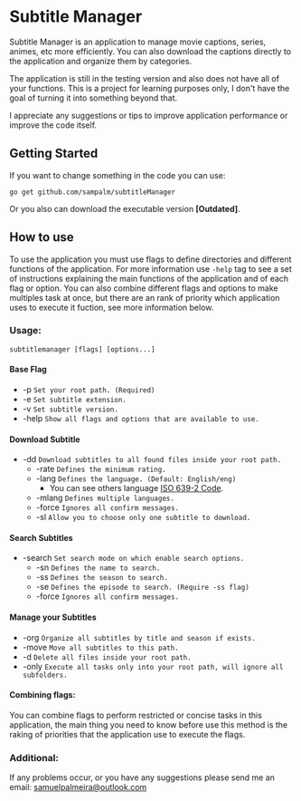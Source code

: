 # Subtitle Manager

Subtitle Manager is an application to manage movie captions, series, animes, etc more efficiently. You can also download the captions directly to the application and organize them by categories.

The application is still in the testing version and also does not have all of your functions. This is a project for learning purposes only, I don't have the goal of turning it into something beyond that.

I appreciate any suggestions or tips to improve application performance or improve the code itself.

## Getting Started
If you want to change something in the code you can use: 
```
go get github.com/sampalm/subtitleManager
```

Or you also can download the executable version **[Outdated]**.

## How to use

To use the application you must use flags to define directories and different functions of the application. For more information use `-help` tag to see a set of instructions explaining the main functions of the application and of each flag or option. You can also combine different flags and options to make multiples task at once, but there are an rank of priority which application uses to execute it fuction, see more information below.

### Usage:
`subtitlemanager [flags] [options...]`

#### Base Flag
* -p `Set your root path. (Required)`
* -e `Set subtitle extension.`
* -v `Set subtitle version.` 
* -help `Show all flags and options that are available to use.` 

#### Download Subtitle
* -dd `Download subtitles to all found files inside your root path.`
    * -rate `Defines the minimum rating.`
    * -lang `Defines the language. (Default: English/eng)`
        - You can see others language [ISO 639-2 Code](http://www.loc.gov/standards/iso639-2/php/code_list.php).
    * -mlang `Defines multiple languages.`
    * -force `Ignores all confirm messages.`
    * -sl `Allow you to choose only one subtitle to download.`
#### Search Subtitles
* -search `Set search mode on which enable search options.`
    * -sn `Defines the name to search.` 
    * -ss `Defines the season to search.`
    * -se `Defines the episode to search. (Require -ss flag)`
    * -force `Ignores all confirm messages.`
#### Manage your Subtitles
* -org `Organize all subtitles by title and season if exists.`
* -move `Move all subtitles to this path.`
* -d `Delete all files inside your root path.`
* -only `Execute all tasks only into your root path, will ignore all subfolders.`


#### Combining flags:
You can combine flags to perform restricted or concise tasks in this application, the main thing you need to know before use this method is the raking of priorities that the application use to execute the flags.
	
### Additional:
If any problems occur, or you have any suggestions please send me an email: samuelpalmeira@outlook.com
	
